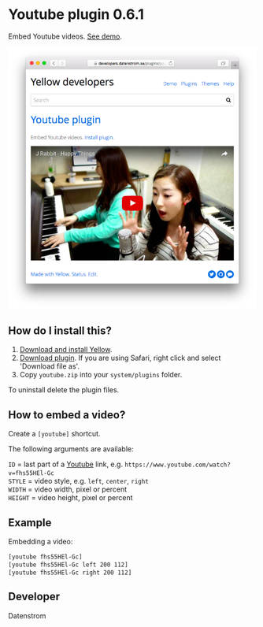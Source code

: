 Youtube plugin 0.6.1
====================
Embed Youtube videos. [See demo](https://developers.datenstrom.se/plugins/youtube-plugin).

<p align="center"><img src="youtube-screenshot.png?raw=true" alt="Screenshot"></p>

## How do I install this?

1. [Download and install Yellow](https://github.com/datenstrom/yellow/).
2. [Download plugin](https://github.com/datenstrom/yellow-plugins/raw/master/zip/youtube.zip). If you are using Safari, right click and select 'Download file as'.
3. Copy `youtube.zip` into your `system/plugins` folder.

To uninstall delete the plugin files.

## How to embed a video?

Create a `[youtube]` shortcut. 

The following arguments are available:
 
`ID` = last part of a [Youtube](https://www.youtube.com) link, e.g. `https://www.youtube.com/watch?v=fhs55HEl-Gc`  
`STYLE` = video style, e.g. `left`, `center`, `right`  
`WIDTH` = video width, pixel or percent  
`HEIGHT` = video height, pixel or percent   
 
## Example

Embedding a video:

    [youtube fhs55HEl-Gc]
    [youtube fhs55HEl-Gc left 200 112]
    [youtube fhs55HEl-Gc right 200 112]

## Developer

Datenstrom
